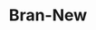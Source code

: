 --- 
title: "Bran-New"
publishdate: "2019-8-11T16:48:46+02:00"
src: "https://365manga.net/manga/bran-new"
image: "https://data.365manga.net/images/thumbnails/6592-bran-new.jpg"
description: "Eitoku High School Freshmen Ganya Sho and his classmate, Ryukawa Yuu, who is also a pretty boy, neither of them can stop quarreling with each other. However, Sho's twin sister has a crush on Ryukawa. A track runner and a film star. How will Sho and Yuu's friendship and dreams progress?"
---